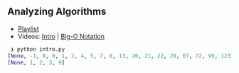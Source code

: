 ## Analyzing Algorithms

* [Playlist](https://www.youtube.com/playlist?list=PL9xmBV_5YoZMxejjIyFHWa-4nKg6sdoIv)
* Videos: [Intro](https://youtu.be/) | [Big-O Notation](https://youtu.be/__vX2sjlpXU)

```python
 ❯ python intro.py
[None, -1, 0, 0, 1, 2, 4, 5, 7, 8, 13, 20, 21, 22, 29, 67, 72, 99, 123]
[None, 1, 2, 3, 9]
```
